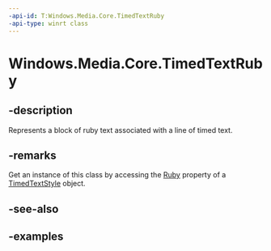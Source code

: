 ```yaml
---
-api-id: T:Windows.Media.Core.TimedTextRuby
-api-type: winrt class
---
```


# Windows.Media.Core.TimedTextRuby

<!--
public sealed class TimedTextRuby
-->


## -description

Represents a block of ruby text associated with a line of timed text.

## -remarks

Get an instance of this class by accessing the [Ruby](timedtextstyle_ruby.md) property of a [TimedTextStyle](timedtextstyle.md) object.

## -see-also

## -examples


